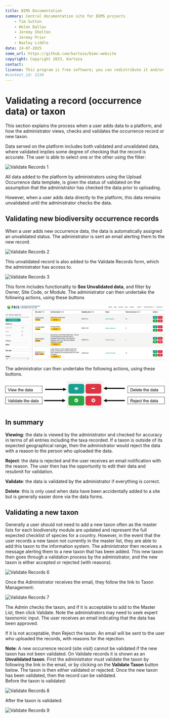 ```yaml
---
title: BIMS Documentation
summary: Central documentation site for BIMS projects
    - Tim Sutton
    - Helen Dallas
    - Jeremy Shelton
    - Jeremy Prior
    - Nazley Liddle
date: 24-07-2025
some_url: https://github.com/kartoza/bims-website
copyright: Copyright 2023, Kartoza
contact: 
license: This program is free software; you can redistribute it and/or modify it under the terms of the GNU Affero General Public License as published by the Free Software Foundation; either version 3 of the License, or (at your option) any later version.
#context_id: 1234
---
```


# Validating a record (occurrence data) or taxon

This section explains the process when a user adds data to a platform, and how the administrator views, checks and validates the occurrence record or new taxon.

Data served on the platform includes both validated and unvalidated data, where validated implies some degree of checking that the record is accurate.  The user is able to select one or the other using the filter:

![Validate Records 1](./img/validate-records-1.png)

All data added to the platform by administrators using the Upload Occurrence data template, is given the status of validated on the assumption that the administrator has checked the data prior to uploading.

However, when a user adds data directly to the platform, this data remains unvalidated until the administrator checks the data.

## Validating new biodiversity occurrence records

When a user adds new occurrence data, the data is automatically assigned an unvalidated status. The administrator is sent an email alerting them to the new record.

![Validate Records 2](./img/validate-records-2.png)

This unvalidated record is also added to the Validate Records form, which the administrator has access to.

![Validate Records 3](./img/validate-records-3.png)

This form includes functionality to **See Unvalidated data**, and filter by Owner, Site Code, or Module. The administrator can then undertake the following actions, using these buttons

![Validate Records 5](./img/validate-records-5.png)

The administrator can then undertake the following actions, using these buttons. 

![Validate Records 4](./img/validate-records-4.png)

## In summary

**Viewing**: the data is viewed by the administrator and checked for accuracy in terms of all entries including the taxa recorded. If a taxon is outside of its expected geographical range, then the administrator would reject the data with a reason to the person who uploaded the data.

**Reject**: the data is rejected and the user receives an email notification with the reason. The user then has the opportunity to edit their data and resubmit for validation.

**Validate**: the data is validated by the administrator if everything is correct.

**Delete**: this is only used when data have been accidentally added to a site but is generally easier done via the data forms.

## Validating a new taxon

Generally a user should not need to add a new taxon often as the master lists for each biodiversity module are updated and represent the full expected checklist of species for a country. However, in the event that the user records a new taxon not currently in the master list, they are able to add this taxon to the information system. The administrator then receives a message alerting them to a new taxon that has been added. This new taxon then goes through a validation process by the administrator, and the new taxon is either accepted or rejected (with reasons).

![Validate Records 6](./img/validate-records-6.png)

Once the Administrator receives the email, they follow the link to Taxon Management:

![Validate Records 7](./img/validate-records-7.png)

The Admin checks the taxon, and if it is acceptable to add to the Master List, then click Validate. Note the administrators may need to seek expert taxonomic input. The user receives an email indicating that the data has been approved.

If it is not acceptable, then Reject the taxon. An email will be sent to the user who uploaded the records, with reasons for the rejection.

**Note**: A new occurrence record (site visit) cannot be validated if the new taxon has not been validated. On Validate records it is shown as an **Unvalidated taxon**. First the administrator must validate the taxon by following the link in the email, or by clicking on the **Validate Taxon** button below. The taxon is then either validated or rejected. Once the new taxon has been validated, then the record can be validated.  
Before the taxon is validated:

![Validate Records 8](./img/validate-records-8.png)

After the taxon is validated:

![Validate Records 9](./img/validate-records-9.png)
